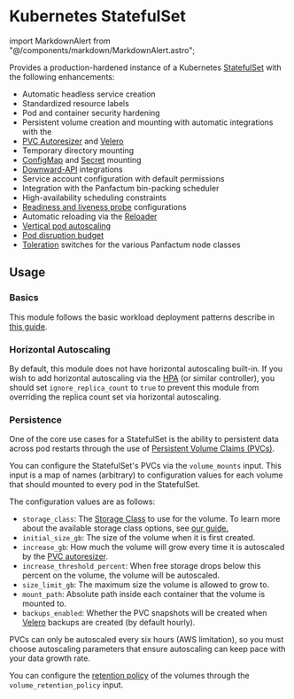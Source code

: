 # Kubernetes StatefulSet

import MarkdownAlert from "@/components/markdown/MarkdownAlert.astro";

Provides a production-hardened instance of a Kubernetes [StatefulSet](https://kubernetes.io/docs/concepts/workloads/controllers/statefulset/)
with the following enhancements:

- Automatic headless service creation
- Standardized resource labels
- Pod and container security hardening
- Persistent volume creation and mounting with automatic integrations with the 
- [PVC Autoresizer](https://github.com/topolvm/pvc-autoresizer) and [Velero](https://github.com/vmware-tanzu/velero)
- Temporary directory mounting
- [ConfigMap](https://kubernetes.io/docs/concepts/configuration/configmap/) and [Secret](https://kubernetes.io/docs/concepts/configuration/secret/) mounting
- [Downward-API](https://kubernetes.io/docs/concepts/workloads/pods/downward-api/) integrations
- Service account configuration with default permissions
- Integration with the Panfactum bin-packing scheduler
- High-availability scheduling constraints
- [Readiness and liveness probe](https://kubernetes.io/docs/tasks/configure-pod-container/configure-liveness-readiness-startup-probes/) configurations
- Automatic reloading via the [Reloader](https://github.com/stakater/Reloader)
- [Vertical pod autoscaling](https://github.com/kubernetes/autoscaler/tree/master/vertical-pod-autoscaler)
- [Pod disruption budget](https://kubernetes.io/docs/tasks/run-application/configure-pdb/)
- [Toleration](https://kubernetes.io/docs/concepts/scheduling-eviction/taint-and-toleration/) switches for the various Panfactum node classes

## Usage

### Basics

This module follows the basic workload deployment patterns describe in [this guide](/docs/main/guides/deploying-workloads/basics).

### Horizontal Autoscaling

By default, this module does not have horizontal autoscaling built-in. If you wish
to add horizontal autoscaling via the [HPA](https://kubernetes.io/docs/tasks/run-application/horizontal-pod-autoscale/)
(or similar controller), you should set `ignore_replica_count` to `true` to prevent
this module from overriding the replica count set via horizontal autoscaling.

### Persistence

One of the core use cases for a StatefulSet is the ability to persistent data across
pod restarts through the use of [Persistent Volume Claims (PVCs)](https://kubernetes.io/docs/concepts/storage/persistent-volumes/).

You can configure the StatefulSet's PVCs via the `volume_mounts` input. This input
is a map of names (arbitrary) to configuration values for each volume that should mounted to every
pod in the StatefulSet.

The configuration values are as follows:

- `storage_class`: The [Storage Class](https://kubernetes.io/docs/concepts/storage/storage-classes/) to
use for the volume. To learn more about the available storage class options, see [our guide.](/docs/main/guides/deploying-workloads/persistence)
- `initial_size_gb`: The size of the volume when it is first created.
- `increase_gb`: How much the volume will grow every time it is autoscaled by the [PVC autoresizer](https://github.com/topolvm/pvc-autoresizer).
- `increase_threshold_percent`: When free storage drops below this percent on the volume, the volume will be autoscaled.
- `size_limit_gb`: The maximum size the volume is allowed to grow to.
- `mount_path`: Absolute path inside each container that the volume is mounted to.
- `backups_enabled`: Whether the PVC snapshots will be created when [Velero](https://github.com/vmware-tanzu/velero) backups are created (by default hourly).

<MarkdownAlert severity="warning">
    PVCs can only be autoscaled every six hours (AWS limitation), so you must choose autoscaling parameters
    that ensure autoscaling can keep pace with your data growth rate.
</MarkdownAlert>

You can configure the [retention policy](https://kubernetes.io/docs/concepts/workloads/controllers/statefulset/#persistentvolumeclaim-retention)
of the volumes through the `volume_retention_policy` input.
